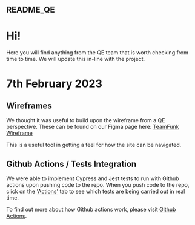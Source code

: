 ## README_QE

# Hi!
Here you will find anything from the QE team that
is worth checking from time to time. 
We will update this in-line with the project.

# 7th February 2023

## Wireframes

We thought it was useful to build upon the wireframe from a QE perspective. These can be found on our Figma page here: 
[TeamFunk Wireframe](https://www.figma.com/file/qoltHqedBLzVWs1RozvMK6/Team_Funk_Page_Nav_QE?node-id=0%3A1&t=WbmmjJiXHF7fku98-1) 

This is a useful tool in getting a feel for how the site can be navigated.

## Github Actions / Tests Integration

We were able to implement Cypress and Jest tests to run with Github actions upon pushing code to the repo.
When you push code to the repo, click on the ['Actions'](https://github.com/codermacleod/teamFunk/actions) tab to see which tests are being carried out in real time.

To find out more about how Github actions work, please visit [Github Actions](https://github.com/features/actions).




